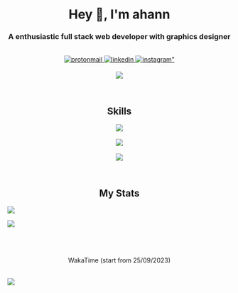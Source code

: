 # <div align="center">Hey 👋, I'm ahann</div>  
  

<h3 align="center">A enthusiastic full stack web developer with graphics designer</h3><br>
  

<div align="center">
<a href="mailto:nyannss@proton.me" target="_blank">
<img src="https://img.shields.io/badge/ProtonMail-8B89CC?style=for-the-badge&logo=protonmail&logoColor=white" alt="protonmail" style="margin-bottom: 5px;" />
</a>
<a href="https://www.linkedin.com/in/frhnbrln/" target="_blank">
<img src="https://img.shields.io/badge/LinkedIn-0077B5?style=for-the-badge&logo=linkedin&logoColor=white" alt="linkedin" style="margin-bottom: 5px;" />
</a>
<a href="https://instagram.com/ahann.dev" target="_blank">
<img src="https://img.shields.io/badge/instagram-%23000000.svg?&style=for-the-badge&logo=instagram&logoColor=white" alt=instagram" style="margin-bottom: 5px;" />
</a>  
</div> 

<div align="center">

![](https://komarev.com/ghpvc/?username=nyannss&color=green)

</div>  <br>

<h2 align="center">Skills </h2>

<p align="center">
  <a href="#">
    <img src="https://skillicons.dev/icons?i=vscode,php,js,css,html,golang" />
  </a>
  <br><br>
  <a href="#">
    <img src="https://skillicons.dev/icons?i=mysql,postgresql,redis,mongodb" />
  </a>
  <br><br>
  <a href="#">
    <img src="https://skillicons.dev/icons?i=laravel,express,react,next,tailwind" />
  </a>
</p>

<br>
<h2 align="center">My Stats</h2>

<div align="center" style="display:flex; flex-direction:column;flex-wrap:wrap; gap:15px;">
  <img src="https://readme-stats.ahann.dev/api?username=nyannss&show_icons=true&count_private=true&hide_border=true&theme=tokyonight" align="center" />
  <img src="https://readme-stats.ahann.dev/api/top-langs/?username=nyannss&hide_border=true&count_private=true&layout=compact&theme=tokyonight&langs_count=8" align="center" />
  <br><br><br>
  WakaTime (start from 25/09/2023) <br><br>
  <img src="https://readme-stats.ahann.dev/api/wakatime?username=frhnbrln&langs_count=6&theme=tokyonight&layout=compact&hide_border=true" align="center" />
  
</div>


